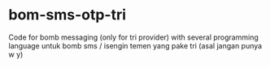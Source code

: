 # bom-sms-otp-tri
Code for bomb messaging (only for tri provider) with several programming language
untuk bomb sms / isengin temen yang pake tri (asal jangan punya w y)
